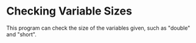 # Checking Variable Sizes
This program can check the size of the variables given, such as "double" and "short".

